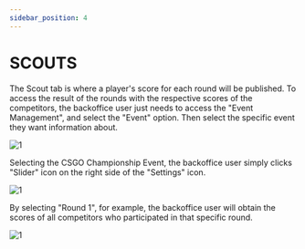 ```yaml
---
sidebar_position: 4
---
```


# SCOUTS

The Scout tab is where a player's score for each round will be published. To access the result of the rounds with the respective scores of the competitors, the backoffice user just needs to access the "Event Management", and select the "Event" option. Then select the specific event they want information about.

![1](./../assets/printevento.png)

Selecting the CSGO Championship Event, the backoffice user simply clicks "Slider" icon on the right side of the "Settings" icon.

![1](./../assets/printround.png)

By selecting "Round 1", for example, the backoffice user will obtain the scores of all competitors who participated in that specific round.

![1](./../assets/printpontuaçãoround.png)
